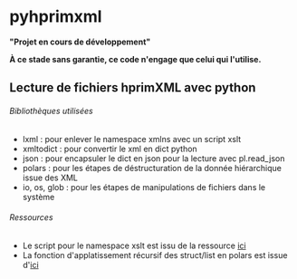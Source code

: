 # pyhprimxml

**"Projet en cours de développement"**

**À ce stade sans garantie, ce code n'engage que celui qui l'utilise.**

## Lecture de fichiers hprimXML avec python


###### Bibliothèques utilisées

- lxml : pour enlever le namespace xmlns avec un script xslt
- xmltodict : pour convertir le xml en dict python 
- json : pour encapsuler le dict en json pour la lecture avec pl.read_json
- polars : pour les étapes de déstructuration de la donnée hiérarchique issue des XML
- io, os, glob : pour les étapes de manipulations de fichiers dans le système


###### Ressources

- Le script pour le namespace xslt est issu de la ressource [ici](https://wiki.tei-c.org/index.php/Remove-Namespaces.xsl)
- La fonction d'applatissement récursif des struct/list en polars est issue d'[ici](https://github.com/pola-rs/polars/issues/7078#issuecomment-2258225305)

